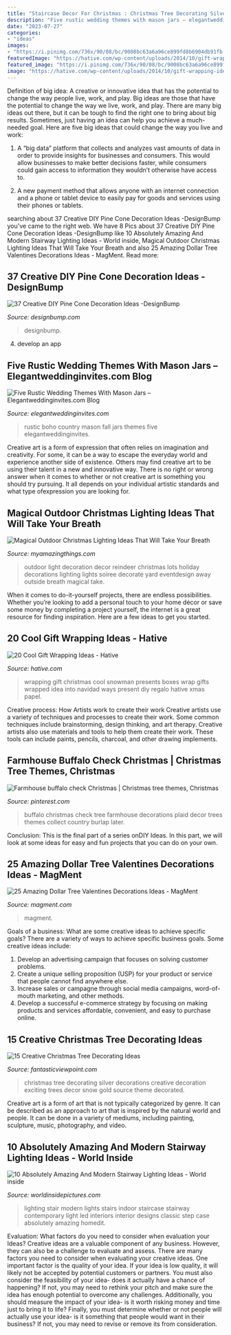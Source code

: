 ```yaml
---
title: "Staircase Decor For Christmas : Christmas Tree Decorating Silver Decorations Creative Decoration Exciting Trees Decor Snow Gold Source Theme Decorated"
description: "Five rustic wedding themes with mason jars – elegantweddinginvites.com blog"
date: "2023-07-27"
categories:
- "ideas"
images:
- "https://i.pinimg.com/736x/90/08/bc/9008bc63a6a96ce899fd8b6904db91fb.jpg"
featuredImage: "https://hative.com/wp-content/uploads/2014/10/gift-wrapping-ideas/7-cool-gift-wrapping-ideas.jpg"
featured_image: "https://i.pinimg.com/736x/90/08/bc/9008bc63a6a96ce899fd8b6904db91fb.jpg"
image: "https://hative.com/wp-content/uploads/2014/10/gift-wrapping-ideas/7-cool-gift-wrapping-ideas.jpg"
---
```



Definition of big idea: A creative or innovative idea that has the potential to change the way people live, work, and play.
Big ideas are those that have the potential to change the way we live, work, and play. There are many big ideas out there, but it can be tough to find the right one to bring about big results. Sometimes, just having an idea can help you achieve a much-needed goal. Here are five big ideas that could change the way you live and work: 
1. A “big data” platform that collects and analyzes vast amounts of data in order to provide insights for businesses and consumers. This would allow businesses to make better decisions faster, while consumers could gain access to information they wouldn’t otherwise have access to.

2. A new payment method that allows anyone with an internet connection and a phone or tablet device to easily pay for goods and services using their phones or tablets.

	

		
searching about 37 Creative DIY Pine Cone Decoration Ideas -DesignBump you've came to the right web. We have 8 Pics about 37 Creative DIY Pine Cone Decoration Ideas -DesignBump like 10 Absolutely Amazing And Modern Stairway Lighting Ideas - World inside, Magical Outdoor Christmas Lighting Ideas That Will Take Your Breath and also 25 Amazing Dollar Tree Valentines Decorations Ideas - MagMent. Read more:
		
    
## 37 Creative DIY Pine Cone Decoration Ideas -DesignBump

<img loading=lazy src="https://cdn.designbump.com/wp-content/uploads/2015/11/pine-crafts-fall-decor12.jpg" onerror="this.onerror=null;this.src='https://tse3.mm.bing.net/th?id=OIP.TeA1svPw_TUPUaxwgUgryAHaKx&amp;pid=15.1';" alt="37 Creative DIY Pine Cone Decoration Ideas -DesignBump">

_Source: designbump.com_

>designbump. 

	

4. develop an app

    
## Five Rustic Wedding Themes With Mason Jars – Elegantweddinginvites.com Blog

<img loading=lazy src="https://www.elegantweddinginvites.com/wedding-blog/wp-content/uploads/2016/07/country-rustic-fall-boho-wedding-ideas.jpg" onerror="this.onerror=null;this.src='https://tse2.mm.bing.net/th?id=OIP.ypchBorqgCUIt6YkFGi5AAHaO3&amp;pid=15.1';" alt="Five Rustic Wedding Themes With Mason Jars – Elegantweddinginvites.com Blog">

_Source: elegantweddinginvites.com_

>rustic boho country mason fall jars themes five elegantweddinginvites. 

	

Creative art is a form of expression that often relies on imagination and creativity. For some, it can be a way to escape the everyday world and experience another side of existence. Others may find creative art to be using their talent in a new and innovative way. There is no right or wrong answer when it comes to whether or not creative art is something you should try pursuing. It all depends on your individual artistic standards and what type ofexpression you are looking for.

    
## Magical Outdoor Christmas Lighting Ideas That Will Take Your Breath

<img loading=lazy src="http://myamazingthings.com/wp-content/uploads/2016/12/reindeer.jpg" onerror="this.onerror=null;this.src='https://tse1.mm.bing.net/th?id=OIP.-G462sMY9w6CN3FYhEuKBAHaKu&amp;pid=15.1';" alt="Magical Outdoor Christmas Lighting Ideas That Will Take Your Breath">

_Source: myamazingthings.com_

>outdoor light decoration decor reindeer christmas lots holiday decorations lighting lights soiree decorate yard eventdesign away outside breath magical take. 

	

When it comes to do-it-yourself projects, there are endless possibilities. Whether you’re looking to add a personal touch to your home décor or save some money by completing a project yourself, the internet is a great resource for finding inspiration. Here are a few ideas to get you started.

    
## 20 Cool Gift Wrapping Ideas - Hative

<img loading=lazy src="https://hative.com/wp-content/uploads/2014/10/gift-wrapping-ideas/7-cool-gift-wrapping-ideas.jpg" onerror="this.onerror=null;this.src='https://tse2.mm.bing.net/th?id=OIP.FCGR5qcVwaA-UGUQzGBzGgHaM2&amp;pid=15.1';" alt="20 Cool Gift Wrapping Ideas - Hative">

_Source: hative.com_

>wrapping gift christmas cool snowman presents boxes wrap gifts wrapped idea into navidad ways present diy regalo hative xmas papel. 

	

Creative process: How Artists work to create their work
Creative artists use a variety of techniques and processes to create their work. Some common techniques include brainstorming, design thinking, and art therapy. Creative artists also use materials and tools to help them create their work. These tools can include paints, pencils, charcoal, and other drawing implements.

    
## Farmhouse Buffalo Check Christmas | Christmas Tree Themes, Christmas

<img loading=lazy src="https://i.pinimg.com/736x/90/08/bc/9008bc63a6a96ce899fd8b6904db91fb.jpg" onerror="this.onerror=null;this.src='https://tse2.mm.bing.net/th?id=OIP.icx-TT1VZZympMmd3dQYvQHaMx&amp;pid=15.1';" alt="Farmhouse buffalo check Christmas | Christmas tree themes, Christmas">

_Source: pinterest.com_

>buffalo christmas check tree farmhouse decorations plaid decor trees themes collect country burlap later. 

	

Conclusion:
This is the final part of a series onDIY Ideas. In this part, we will look at some ideas for easy and fun projects that you can do on your own.

    
## 25 Amazing Dollar Tree Valentines Decorations Ideas - MagMent

<img loading=lazy src="http://magment.com/wp-content/uploads/2016/11/Great-Dollar-Tree-Valentine-Decor.jpg" onerror="this.onerror=null;this.src='https://tse4.mm.bing.net/th?id=OIP.sTWptYxYnBPiBYB3DLkD2QHaJ4&amp;pid=15.1';" alt="25 Amazing Dollar Tree Valentines Decorations Ideas - MagMent">

_Source: magment.com_

>magment. 

	

Goals of a business: What are some creative ideas to achieve specific goals?
There are a variety of ways to achieve specific business goals. Some creative ideas include:
1. Develop an advertising campaign that focuses on solving customer problems.
2. Create a unique selling proposition (USP) for your product or service that people cannot find anywhere else.
3. Increase sales or campagne through social media campaigns, word-of-mouth marketing, and other methods. 
4. Develop a successful e-commerce strategy by focusing on making products and services affordable, convenient, and easy to purchase online.

    
## 15 Creative Christmas Tree Decorating Ideas

<img loading=lazy src="http://www.fantasticviewpoint.com/wp-content/uploads/2013/11/exciting-silver-and-white-christmas-tree-decorations-1.jpg" onerror="this.onerror=null;this.src='https://tse1.mm.bing.net/th?id=OIP.3zCIEwxnLtxMn7scKpr4KAHaJ7&amp;pid=15.1';" alt="15 Creative Christmas Tree Decorating Ideas">

_Source: fantasticviewpoint.com_

>christmas tree decorating silver decorations creative decoration exciting trees decor snow gold source theme decorated. 

	

Creative art is a form of art that is not typically categorized by genre. It can be described as an approach to art that is inspired by the natural world and people. It can be done in a variety of mediums, including painting, sculpture, music, photography, and video.

    
## 10 Absolutely Amazing And Modern Stairway Lighting Ideas - World Inside

<img loading=lazy src="https://worldinsidepictures.com/wp-content/uploads/2014/09/64.jpg" onerror="this.onerror=null;this.src='https://tse3.mm.bing.net/th?id=OIP.RRIvqc5igGen8nj646-T6gHaKQ&amp;pid=15.1';" alt="10 Absolutely Amazing And Modern Stairway Lighting Ideas - World inside">

_Source: worldinsidepictures.com_

>lighting stair modern lights stairs indoor staircase stairway contemporary light led interiors interior designs classic step case absolutely amazing homedit. 

	

Evaluation: What factors do you need to consider when evaluation your Ideas?
Creative ideas are a valuable component of any business. However, they can also be a challenge to evaluate and assess. There are many factors you need to consider when evaluating your creative ideas. 
One important factor is the quality of your idea. If your idea is low quality, it will likely not be accepted by potential customers or partners. You must also consider the feasibility of your idea- does it actually have a chance of happening? If not, you may need to rethink your pitch and make sure the idea has enough potential to overcome any challenges. Additionally, you should measure the impact of your idea- is it worth risking money and time just to bring it to life? Finally, you must determine whether or not people will actually use your idea- is it something that people would want in their business? If not, you may need to revise or remove its from consideration.

